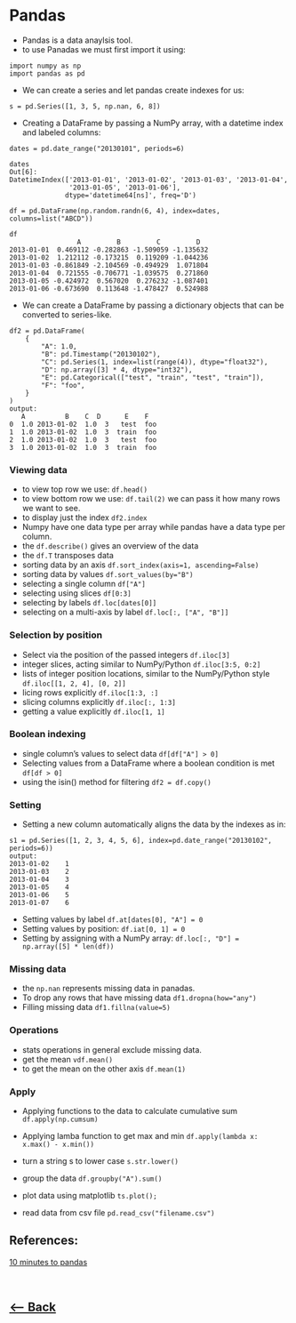 # Pandas

- Pandas is a data anaylsis tool.
- to use Panadas we must first import it using:

```
import numpy as np
import pandas as pd
```

- We can create a series and let pandas create indexes for us:

```
s = pd.Series([1, 3, 5, np.nan, 6, 8])

```

- Creating a DataFrame by passing a NumPy array, with a datetime index and labeled columns:

```
dates = pd.date_range("20130101", periods=6)

dates
Out[6]:
DatetimeIndex(['2013-01-01', '2013-01-02', '2013-01-03', '2013-01-04',
               '2013-01-05', '2013-01-06'],
              dtype='datetime64[ns]', freq='D')

df = pd.DataFrame(np.random.randn(6, 4), index=dates, columns=list("ABCD"))

df
                 A         B         C         D
2013-01-01  0.469112 -0.282863 -1.509059 -1.135632
2013-01-02  1.212112 -0.173215  0.119209 -1.044236
2013-01-03 -0.861849 -2.104569 -0.494929  1.071804
2013-01-04  0.721555 -0.706771 -1.039575  0.271860
2013-01-05 -0.424972  0.567020  0.276232 -1.087401
2013-01-06 -0.673690  0.113648 -1.478427  0.524988
```

- We can create a DataFrame by passing a dictionary objects that can be converted to series-like.

```
df2 = pd.DataFrame(
    {
        "A": 1.0,
        "B": pd.Timestamp("20130102"),
        "C": pd.Series(1, index=list(range(4)), dtype="float32"),
        "D": np.array([3] * 4, dtype="int32"),
        "E": pd.Categorical(["test", "train", "test", "train"]),
        "F": "foo",
    }
)
output:
   A          B    C  D      E    F
0  1.0 2013-01-02  1.0  3   test  foo
1  1.0 2013-01-02  1.0  3  train  foo
2  1.0 2013-01-02  1.0  3   test  foo
3  1.0 2013-01-02  1.0  3  train  foo
```

### Viewing data

- to view top row we use: `df.head()`
- to view bottom row we use: `df.tail(2)` we can pass it how many rows we want to see.
- to display just the index `df2.index`
- Numpy have one data type per array while pandas have a data type per column.
- the `df.describe()` gives an overview of the data
- the `df.T` transposes data
- sorting data by an axis `df.sort_index(axis=1, ascending=False)`
- sorting data by values `df.sort_values(by="B")`
- selecting a single column `df["A"]`
- selecting using slices `df[0:3]`
- selecting by labels `df.loc[dates[0]]`
- selecting on a multi-axis by label `df.loc[:, ["A", "B"]]`

### Selection by position

- Select via the position of the passed integers `df.iloc[3]`
- integer slices, acting similar to NumPy/Python `df.iloc[3:5, 0:2]`
- lists of integer position locations, similar to the NumPy/Python style `df.iloc[[1, 2, 4], [0, 2]]`
- licing rows explicitly `df.iloc[1:3, :]`
- slicing columns explicitly `df.iloc[:, 1:3]`
- getting a value explicitly `df.iloc[1, 1]`

### Boolean indexing

- single column’s values to select data `df[df["A"] > 0]`
- Selecting values from a DataFrame where a boolean condition is met `df[df > 0]`
- using the isin() method for filtering `df2 = df.copy()`

### Setting

- Setting a new column automatically aligns the data by the indexes as in:

```
s1 = pd.Series([1, 2, 3, 4, 5, 6], index=pd.date_range("20130102", periods=6))
output:
2013-01-02    1
2013-01-03    2
2013-01-04    3
2013-01-05    4
2013-01-06    5
2013-01-07    6
```

- Setting values by label `df.at[dates[0], "A"] = 0`
- Setting values by position: `df.iat[0, 1] = 0`
- Setting by assigning with a NumPy array: `df.loc[:, "D"] = np.array([5] * len(df))`

### Missing data

- the `np.nan` represents missing data in panadas.
- To drop any rows that have missing data `df1.dropna(how="any")`
- Filling missing data `df1.fillna(value=5)`

### Operations

- stats operations in general exclude missing data.
- get the mean `vdf.mean()`
- to get the mean on the other axis `df.mean(1)`

### Apply

- Applying functions to the data to calculate cumulative sum `df.apply(np.cumsum)`
- Applying lamba function to get max and min `df.apply(lambda x: x.max() - x.min())`

- turn a string s to lower case `s.str.lower()`
- group the data `df.groupby("A").sum()`
- plot data using matplotlib `ts.plot();`
- read data from csv file `pd.read_csv("filename.csv")`
  <br />

## References:

[10 minutes to pandas](https://pandas.pydata.org/pandas-docs/stable/user_guide/10min.html)
[]()

<br />

## [<-- Back](README.md)
